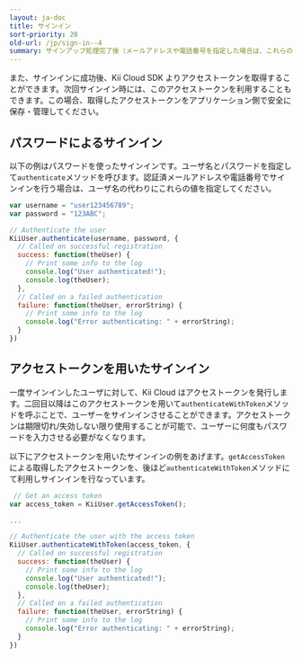 ```yaml
---
layout: ja-doc
title: サインイン
sort-priority: 20
old-url: /jp/sign-in--4
summary: サインアップ処理完了後（メールアドレスや電話番号を指定した場合は、これらの認証が完了後）、登録したユーザ名やメールアドレス、電話番号とパスワードによるサインインが有効になります。
---
```

また、サインインに成功後、Kii Cloud SDK よりアクセストークンを取得することができます。次回サインイン時には、このアクセストークンを利用することもできます。この場合、取得したアクセストークンをアプリケーション側で安全に保存・管理してください。

## パスワードによるサインイン

以下の例はパスワードを使ったサインインです。ユーザ名とパスワードを指定して`authenticate`メソッドを呼びます。認証済メールアドレスや電話番号でサインインを行う場合は、ユーザ名の代わりにこれらの値を指定してください。

```javascript
var username = "user123456789";
var password = "123ABC";

// Authenticate the user
KiiUser.authenticate(username, password, {
  // Called on successful registration
  success: function(theUser) {
    // Print some info to the log
    console.log("User authenticated!");
    console.log(theUser);
  },
  // Called on a failed authentication
  failure: function(theUser, errorString) {
    // Print some info to the log
    console.log("Error authenticating: " + errorString);
  }
})
```

## アクセストークンを用いたサインイン

一度サインインしたユーザに対して、Kii Cloud はアクセストークンを発行します。二回目以降はこのアクセストークンを用いて`authenticateWithToken`メソッドを呼ぶことで、ユーザーをサインインさせることができます。アクセストークンは期限切れ/失効しない限り使用することが可能で、ユーザーに何度もパスワードを入力させる必要がなくなります。

以下にアクセストークンを用いたサインインの例をあげます。`getAccessToken`による取得したアクセストークンを、後ほど`authenticateWithToken`メソッドにて利用しサインインを行なっています。

```javascript
 // Get an access token
var access_token = KiiUser.getAccessToken();

...

// Authenticate the user with the access token
KiiUser.authenticateWithToken(access_token, {
  // Called on successful registration
  success: function(theUser) {
    // Print some info to the log
    console.log("User authenticated!");
    console.log(theUser);
  },
  // Called on a failed authentication
  failure: function(theUser, errorString) {
    // Print some info to the log
    console.log("Error authenticating: " + errorString);
  }
})
```
